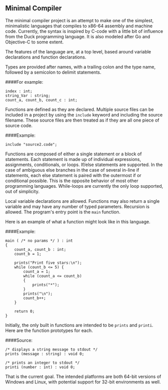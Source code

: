 ## Minimal Compiler

The minimal compiler project is an attempt to make one of the simplest, 
minimalistic languages that compiles to x86-64 assembly and machine code. Currently, the syntax is inspired by C-code with a little bit of influence from the Duck programming language. It is also modeled after Go and Objective-C to some extent. 

The features of the language are, at a top level, based around variable 
declarations and function declarations.

Types are provided after names, with a trailing colon and the type name, 
followed by a semicolon to delimit statements.

####For example:

```
index : int;
string_Var : string;
count_a, count_b, count_c : int;
```

Functions are defined as they are declared. Multiple source files can be included in a project by using the `include` keyword and including the source filename. These source files are then treated as if they are all one piece of source code.

####Example:

```
include "source2.code";
```

Functions are composed of either a single statement or a block of statements. Each statement is made up of individual expressions, assignments, conditionals, or loops. If/else statements are supported. In the case of ambiguous else branches in the case of several in-line if statements, each else statement is paired with the outermost if or conditional possible. This is the opposite behavior of most other programming languages. While-loops are currently the only loop supported, out of simplicity.

Local variable declarations are allowed. Functions may also return a single variable and may have any number of typed parameters. Recursion is allowed. The program's entry point is the `main` function.

Here is an example of what a function might look like in this language.

####Example:
```
main ( /* no params */ ) : int
{
    count_a, count_b : int;
    count_b = 1;

    prints("Print five stars:\n");
    while (count_b <= 5) {
        count_a = 1;
        while (count_a <= count_b)
        {
            prints("*");
        }
        prints("\n");
        count_b++;
    }

    return 0;
}
```

Initially, the only built in functions are intended to be `prints` and `printi`. Here are the function prototypes for each.

####Source:

```
/* displays a string message to stdout */
prints (message : string) : void 0;
```

```
/* prints an integer to stdout */
printi (number : int) : void 0;
```

That is the current goal. The intended platforms are both 64-bit versions of Windows and Linux, with potential support for 32-bit environments as well.
